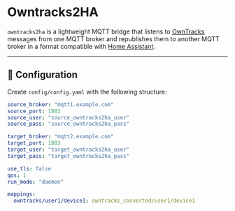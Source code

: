 # Owntracks2HA

`owntracks2ha` is a lightweight MQTT bridge that listens to [OwnTracks](https://owntracks.org/) messages from one MQTT broker and republishes them to another MQTT broker in a format compatible with [Home Assistant](https://www.home-assistant.io/).

---

## 🔧 Configuration

Create `config/config.yaml` with the following structure:

```yaml
source_broker: "mqtt1.example.com"
source_port: 1883
source_user: "source_owntracks2ha_user"
source_pass: "source_owntracks2ha_pass"

target_broker: "mqtt2.example.com"
target_port: 1883
target_user: "target_owntracks2ha_user"
target_pass: "target_owntracks2ha_pass"

use_tls: false
qos: 1
run_mode: "daemon"

mappings:
  owntracks/user1/device1: owntracks_converted/user1/device1
